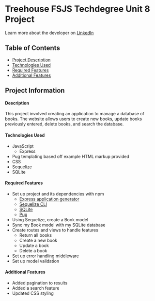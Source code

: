 # Treehouse FSJS Techdegree Unit 8 Project

Learn more about the developer on [LinkedIn](https://www.linkedin.com/in/desiree-morimoto-9470481b0/)

## Table of Contents
- [Project Description](#overview)
- [Technologies Used](#technologiesused)
- [Required Features](#requiredfeatures)
- [Additional Features](#extrafeatures)

## Project Information

#### <a name="overview"></a>Description
This project involved creating an application to manage a database of books. The website allows users to create new books, update books previously entered, delete books, and search the database.

#### <a name="technologiesused"></a>Technologies Used
- JavaScript
  - Express
- Pug templating based off example HTML markup provided
- CSS
- Sequelize
- SQLite

#### <a name="requiredfeatures"></a>Required Features
- Set up project and its dependencies with npm
  - [Express application generator](https://expressjs.com/en/starter/generator.html)
  - [Sequelize CLI](https://www.npmjs.com/package/sequelize-cli#installation)
  - [SQLite](https://www.sqlite.org/index.html)
  - [Pug](https://pugjs.org/api/getting-started.html)
- Using Sequelize, create a Book model
- Sync my Book model with my SQLite database 
- Create routes and views to handle features
  - Return all books
  - Create a new book
  - Update a book
  - Delete a book
- Set up error handling middleware
- Set up model validation

#### <a name="extrafeatures"></a>Additional Features
- Added pagination to results
- Added a search feature
- Updated CSS styling